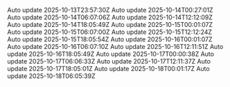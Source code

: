 Auto update 2025-10-13T23:57:30Z
Auto update 2025-10-14T00:27:01Z
Auto update 2025-10-14T06:07:06Z
Auto update 2025-10-14T12:12:09Z
Auto update 2025-10-14T18:05:49Z
Auto update 2025-10-15T00:01:07Z
Auto update 2025-10-15T06:07:00Z
Auto update 2025-10-15T12:12:24Z
Auto update 2025-10-15T18:05:54Z
Auto update 2025-10-16T00:01:07Z
Auto update 2025-10-16T06:07:10Z
Auto update 2025-10-16T12:11:51Z
Auto update 2025-10-16T18:05:49Z
Auto update 2025-10-17T00:00:38Z
Auto update 2025-10-17T06:06:33Z
Auto update 2025-10-17T12:11:37Z
Auto update 2025-10-17T18:05:01Z
Auto update 2025-10-18T00:01:17Z
Auto update 2025-10-18T06:05:39Z
